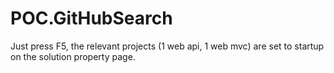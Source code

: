 # POC.GitHubSearch

Just press F5,
the relevant projects (1 web api, 1 web mvc) are set to startup on the solution property page. 

